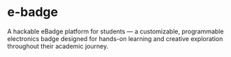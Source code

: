 # e-badge
A hackable eBadge platform for students — a customizable, programmable electronics badge designed for hands-on learning and creative exploration throughout their academic journey.

